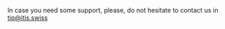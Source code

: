 In case you need some support, please, do not hesitate to contact us in [tip@itis.swiss](mailto:tip@itis.swiss)